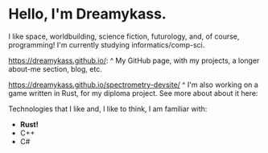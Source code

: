 # Hello, I'm Dreamykass.
I like space, worldbuilding, science fiction, futurology, and, of course, programming! I'm currently studying informatics/comp-sci.

<https://dreamykass.github.io/>:
^ My GitHub page, with my projects, a longer about-me section, blog, etc.

<https://dreamykass.github.io/spectrometry-devsite/>
^ I'm also working on a game written in Rust, for my diploma project. See more about about it here: 


Technologies that I like and, I like to think, I am familiar with:
- **Rust!**
- C++
- C#
